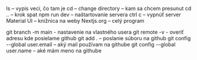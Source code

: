ls – vypis veci, čo tam je
cd – change directory – kam sa chcem presunut
cd .. – krok spat
npm run dev – naštartovanie servera
ctrl c – vypnúť server
Material UI – knižnica na weby
Nextjs.org – celý program

git branch -m main  - nastavenie na vlastného usera
git remote -v  - overiť adresu kde posielame github
git add . – poslanie súboru na github 
git config --global user.email – aký mail používam na githube
git config --global user.name – aké mám meno na githube